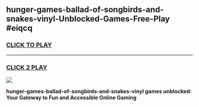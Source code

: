 
## hunger-games-ballad-of-songbirds-and-snakes-vinyl-Unblocked-Games-Free-Play #eiqcq
<h3>
<a href="https://us.freeplayer.one?title=hunger-games-ballad-of-songbirds-and-snakes-vinyl&ref=9M">CLICK TO PLAY</a></h3>
<hr>

<h3>
<a href="https://us.freeplayer.one?title=hunger-games-ballad-of-songbirds-and-snakes-vinyl&ref=9M">CLICK 2 PLAY</a>
  
</h3>

<a href="https://us.freeplayer.one?title=hunger-games-ballad-of-songbirds-and-snakes-vinyl&ref=9M"><img src="https://clearcache.store/games.png"></a>


**hunger-games-ballad-of-songbirds-and-snakes-vinyl games unblocked: Your Gateway to Fun and Accessible Online Gaming**
